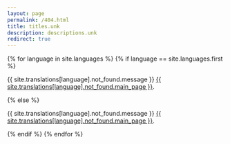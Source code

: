 ```yaml
---
layout: page
permalink: /404.html
title: titles.unk
description: descriptions.unk
redirect: true
---
```


<!-- We should use the message in all languages, since jekyll-multiple-languages-plugin can't handle the 404 page. -->
<!-- https://github.com/kurtsson/jekyll-multiple-languages-plugin/issues/156#issuecomment-636135905 -->

{% for language in site.languages %}
{% if language == site.languages.first %}
  <p>{{ site.translations[language].not_found.message }} <a href="{{ site.baseurl }}/">{{ site.translations[language].not_found.main_page }}</a>.</p>
{% else %}
  <p>{{ site.translations[language].not_found.message }} <a href="{{ site.baseurl }}/{{ language }}/">{{ site.translations[language].not_found.main_page }}</a>.</p>
{% endif %}
{% endfor %}